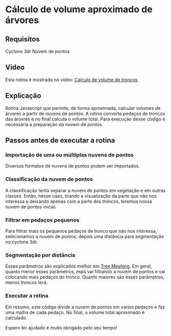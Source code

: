 # Cálculo de volume aproximado de árvores

## Requisitos

Cyclone 3dr
Nuvem de pontos

## Video

Esta rotina é mostrada no vídeo: [Cálculo de volume de troncos](https://youtu.be/R-Wn5VaWwY8).

## Explicação

Rotina Javascript que permite, de forma aproximada, calcular volumes de árvores a partir de nuvens de pontos.
A rotina converte pedaços de troncos das árovres e no final calcula o volume total. Para execução desse código é necessária a preparação da nuvem de pontos. 

## Passos antes de executar a rotina

### Importação de uma ou múltiplas nuvens de pontos
Diversos formatos de nuvens de pontos podem ser importados.

### Classificação da nuvem de pontos
A classificação tenta separar a nuvem de pontos em vegetação e em outras classes. Então, nesse caso, tirando a visualização da parte que não nos interessa e deixando apenas com a parte dos troncos, teremos nossa nuvem de pontos inicial.

### Filtrar em pedaços pequenos
Para filtrar mais os pequenos pedaços de tronco que não nos interessa, selecionamos a nuvem de pontos, depois uma distância para segmentação no cyclone 3dr.

### Segmentação por distância
Esses parâmetros são explicados melhor em [Tree Meshing](https://github.com/Cyclone3DR/Scripts/tree/master/TreeMeshing). 
Em geral, quanto menor esses parâmetros, mais vai filtrando a nuvem de pontos e vai colocando mais pedaços do tronco. Quanto maiores são esses parâmetros, menos troncos terá. 

### Executar a rotina
Em resumo, este código divide a nuvem de pontos em vários pedaços e faz uma malha de cada pedaço. No final, o volume total aproximado é calculado.

Espero ter ajudado e muito obrigado pelo seu tempo!
